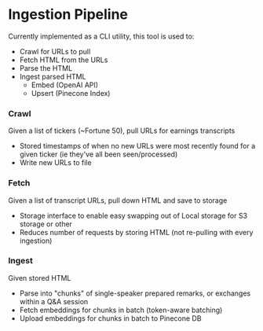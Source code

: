 # Ingestion Pipeline

Currently implemented as a CLI utility, this tool is used to:
- Crawl for URLs to pull
- Fetch HTML from the URLs
- Parse the HTML
- Ingest parsed HTML
  - Embed (OpenAI API)
  - Upsert (Pinecone Index)

### Crawl
Given a list of tickers (~Fortune 50), pull URLs for earnings transcripts
- Stored timestamps of when no new URLs were most recently found for a given ticker (ie they've all been seen/processed)
- Write new URLs to file

### Fetch
Given a list of transcript URLs, pull down HTML and save to storage
- Storage interface to enable easy swapping out of Local storage for S3 storage or other
- Reduces number of requests by storing HTML (not re-pulling with every ingestion)

### Ingest
Given stored HTML
- Parse into "chunks" of single-speaker prepared remarks, or exchanges within a Q&A session
- Fetch embeddings for chunks in batch (token-aware batching)
- Upload embeddings for chunks in batch to Pinecone DB
